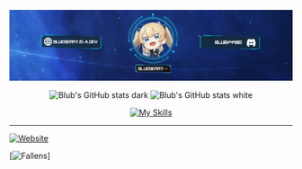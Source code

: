 <div align="center">

  ![banner](https://raw.githubusercontent.com/blu3berry94/blu3berry94/main/blub_banner.jpg)
  
  ![Blub's GitHub stats dark](https://raw.githubusercontent.com/blu3berry94/github-stats/master/generated/overview.svg#gh-dark-mode-only)
  ![Blub's GitHub stats white](https://raw.githubusercontent.com/blu3berry94/github-stats/master/generated/overview.svg#gh-light-mode-only)
  
  [![My Skills](https://skillicons.dev/icons?i=java,js,py,html,css,sass,mysql)](https://skillicons.dev)
</div>

---

[![Website](https://img.shields.io/website?label=blueberry.is-a.dev&style=for-the-badge&url=https%3A%2F%2Fblueberry.is-a.dev)](https://blueberry.is-a.dev)

[![Fallens](https://img.shields.io/website?label=Fallens.PW&style=for-the-badge&url=https%3A%2F%2FDown)]
